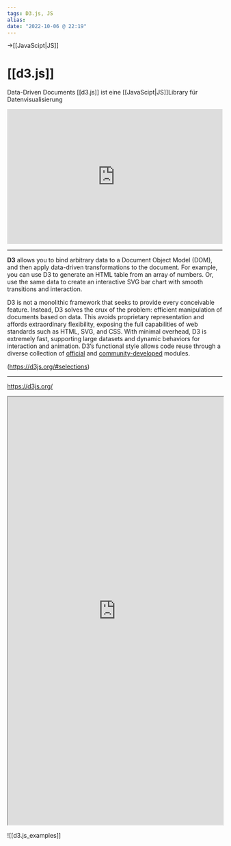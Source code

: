 ```yaml
---
tags: D3.js, JS
alias: 
date: "2022-10-06 @ 22:19"
---
```

->[[JavaScipt|JS]]
# [[d3.js]]
Data-Driven Documents
[[d3.js]] ist eine [[JavaScipt|JS]]Library für Datenvisualisierung

<iframe width="100%" height="315" src="https://www.youtube.com/embed/bp2GF8XcJdY" title="YouTube video player" frameborder="0" allow="accelerometer; autoplay; clipboard-write; encrypted-media; gyroscope; picture-in-picture" allowfullscreen></iframe>

___
**D3** allows you to bind arbitrary data to a Document Object Model (DOM), and then apply data-driven transformations to the document. For example, you can use D3 to generate an HTML table from an array of numbers. Or, use the same data to create an interactive SVG bar chart with smooth transitions and interaction.

D3 is not a monolithic framework that seeks to provide every conceivable feature. Instead, D3 solves the crux of the problem: efficient manipulation of documents based on data. This avoids proprietary representation and affords extraordinary flexibility, exposing the full capabilities of web standards such as HTML, SVG, and CSS. With minimal overhead, D3 is extremely fast, supporting large datasets and dynamic behaviors for interaction and animation. D3’s functional style allows code reuse through a diverse collection of [official](https://github.com/d3/d3/blob/main/API.md) and [community-developed](https://www.npmjs.com/browse/keyword/d3-module) modules.

(https://d3js.org/#selections)
___




https://d3js.org/ 

<iframe style="width: 100%; height: 1000px; overflow: hidden; background: #FFFF" src="https://d3js.org/
	" width="100" height="100"  scrolling="no">Iframes not supported</iframe>


![[d3.js_examples]]